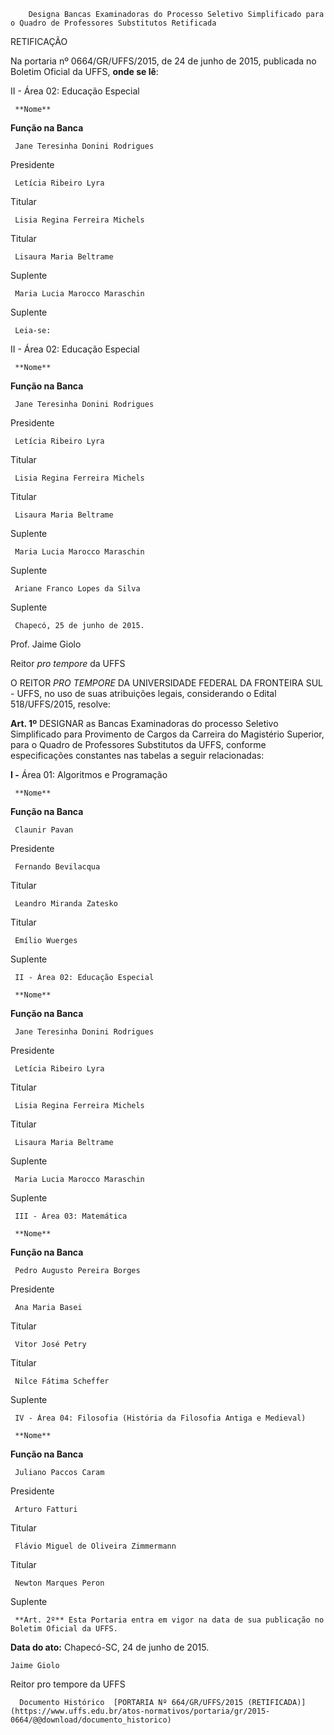         Designa Bancas Examinadoras do Processo Seletivo Simplificado para o Quadro de Professores Substitutos Retificada  

RETIFICAÇÃO

 Na portaria nº 0664/GR/UFFS/2015, de 24 de junho de 2015, publicada no Boletim Oficial da UFFS, **onde se lê**:

 II - Área 02: Educação Especial

     **Nome**

   **Função na Banca**

     Jane Teresinha Donini Rodrigues

   Presidente

     Letícia Ribeiro Lyra

   Titular

     Lisia Regina Ferreira Michels 

   Titular

     Lisaura Maria Beltrame

   Suplente

     Maria Lucia Marocco Maraschin

   Suplente

     Leia-se:

 II - Área 02: Educação Especial

     **Nome**

   **Função na Banca**

     Jane Teresinha Donini Rodrigues

   Presidente

     Letícia Ribeiro Lyra

   Titular

     Lisia Regina Ferreira Michels 

   Titular

     Lisaura Maria Beltrame

   Suplente

     Maria Lucia Marocco Maraschin

   Suplente

     Ariane Franco Lopes da Silva

   Suplente

     Chapecó, 25 de junho de 2015.

 Prof. Jaime Giolo

 Reitor *pro tempore* da UFFS

 O REITOR *PRO TEMPORE* DA UNIVERSIDADE FEDERAL DA FRONTEIRA SUL - UFFS, no uso de suas atribuições legais, considerando o Edital 518/UFFS/2015, resolve:

 **Art. 1º** DESIGNAR as Bancas Examinadoras do processo Seletivo Simplificado para Provimento de Cargos da Carreira do Magistério Superior, para o Quadro de Professores Substitutos da UFFS, conforme especificações constantes nas tabelas a seguir relacionadas:

 **I -** Área 01: Algoritmos e Programação

     **Nome**

   **Função na Banca**

     Claunir Pavan

   Presidente

     Fernando Bevilacqua

   Titular

     Leandro Miranda Zatesko

   Titular

     Emílio Wuerges

   Suplente

     II - Área 02: Educação Especial

     **Nome**

   **Função na Banca**

     Jane Teresinha Donini Rodrigues

   Presidente

     Letícia Ribeiro Lyra

   Titular

     Lisia Regina Ferreira Michels 

   Titular

     Lisaura Maria Beltrame

   Suplente

     Maria Lucia Marocco Maraschin

   Suplente

     III - Área 03: Matemática

     **Nome**

   **Função na Banca**

     Pedro Augusto Pereira Borges

   Presidente

     Ana Maria Basei

   Titular

     Vitor José Petry

   Titular

     Nilce Fátima Scheffer

   Suplente

     IV - Área 04: Filosofia (História da Filosofia Antiga e Medieval)

     **Nome**

   **Função na Banca**

     Juliano Paccos Caram

   Presidente

     Arturo Fatturi

   Titular

     Flávio Miguel de Oliveira Zimmermann

   Titular

     Newton Marques Peron

   Suplente

     **Art. 2º** Esta Portaria entra em vigor na data de sua publicação no Boletim Oficial da UFFS.

  

   **Data do ato:** Chapecó-SC, 24 de junho de 2015.   
 

    Jaime Giolo   
 Reitor pro tempore da UFFS 

      Documento Histórico  [PORTARIA Nº 664/GR/UFFS/2015 (RETIFICADA)](https://www.uffs.edu.br/atos-normativos/portaria/gr/2015-0664/@@download/documento_historico)     
      